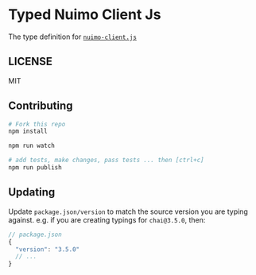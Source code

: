 # Typed Nuimo Client Js
The type definition for [`nuimo-client.js`](https://github.com/brendonparker/nuimo-client.js)

## LICENSE
MIT

## Contributing

```sh
# Fork this repo
npm install

npm run watch

# add tests, make changes, pass tests ... then [ctrl+c]
npm run publish
```

## Updating
Update `package.json/version` to match the source version you are typing against.
e.g. if you are creating typings for `chai@3.5.0`, then:
```js
// package.json
{
  "version": "3.5.0"
  // ...
}
```
